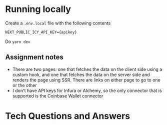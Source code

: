 # Running locally

Create a `.env.local` file with the following contents
```
NEXT_PUBLIC_ICY_API_KEY={apikey}
```

Do `yarn dev`

## Assignment notes
- There are two pages: one that fetches the data on the client side using a custom hook, and one that fetches the data on the server side and renders the page using SSR. There are links on either page to go to one or the other
- I don't have API keys for Infura or Alchemy, so the only connector that is supported is the Coinbase Wallet connector

# Tech Questions and Answers